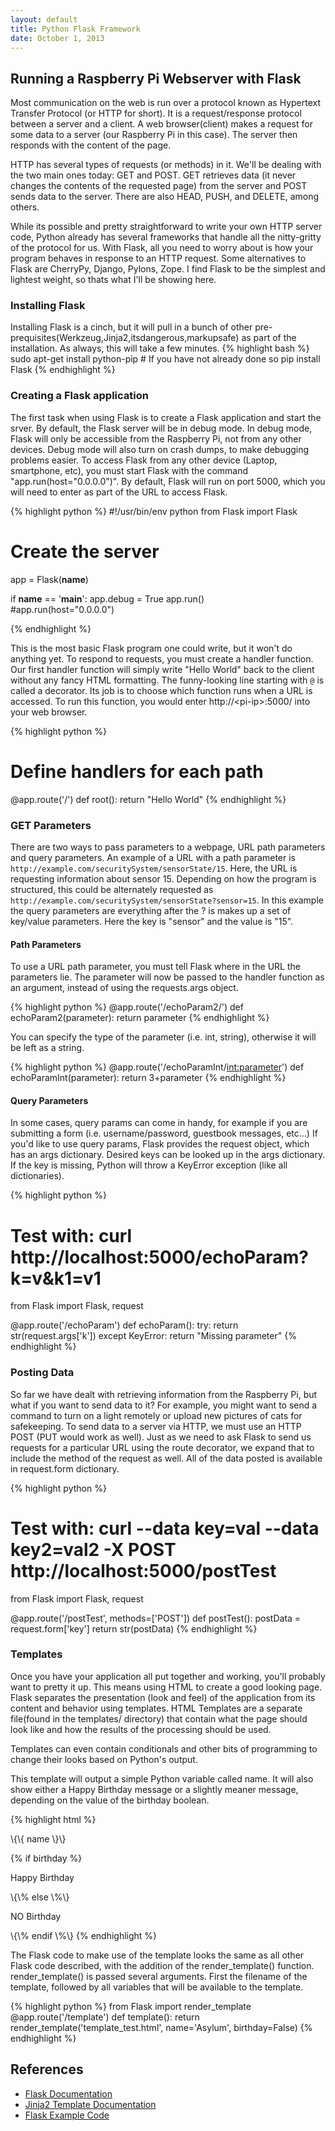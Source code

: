 ```yaml
---
layout: default
title: Python Flask Framework
date: October 1, 2013
---
```


## Running a Raspberry Pi Webserver with Flask

Most communication on the web is run over a protocol known as Hypertext Transfer Protocol (or HTTP for short). It is a request/response protocol between a server and a client. A web browser(client) makes a request for some data to a server (our Raspberry Pi in this case). The server then responds with the content of the page. 

HTTP has several types of requests (or methods) in it. We'll be dealing with the two main ones today: GET and POST. GET retrieves data (it never changes the contents of the requested page) from the server and POST sends data to the server. There are also HEAD, PUSH, and DELETE, among others.

While its possible and pretty straightforward to write your own HTTP server code, Python already has several frameworks that handle all the nitty-gritty of the protocol for us. With Flask, all you need to worry about is how your program behaves in response to an HTTP request. Some alternatives to Flask are CherryPy, Django, Pylons, Zope. I find Flask to be the simplest and lightest weight, so thats what I'll be showing here.

### Installing Flask
Installing Flask is a cinch, but it will pull in a bunch of other pre-prequisites(Werkzeug,Jinja2,itsdangerous,markupsafe) as part of the installation. As always, this will take a few minutes.
{% highlight bash %}
sudo apt-get install python-pip # If you have not already done so
pip install Flask
{% endhighlight %}


### Creating a Flask application
The first task when using Flask is to create a Flask application and start the srver. By default, the Flask server will be in debug mode. In debug mode, Flask will only be accessible from the Raspberry Pi, not from any other devices. Debug mode will also turn on crash dumps, to make debugging problems easier. To access Flask from any other device (Laptop, smartphone, etc), you must start Flask with the command "app.run(host="0.0.0.0")". By default, Flask will run on port 5000, which you will need to enter as part of the URL to access Flask. 

{% highlight python %}
#!/usr/bin/env python
from Flask import Flask

# Create the server
app = Flask(__name__)

if __name__ == '__main__':
   app.debug = True
   app.run()  
   #app.run(host="0.0.0.0")

{% endhighlight %}

This is the most basic Flask program one could write, but it won't do anything yet. To respond to requests, you must create a handler function. Our first handler function will simply write "Hello World" back to the client without any fancy HTML formatting. The funny-looking line starting with `@` is called a decorator. Its job is to choose which function runs when a URL is accessed. To run this function, you would enter http://\<pi-ip\>:5000/ into your web browser. 

{% highlight python %}
# Define handlers for each path
@app.route('/')
def root():
    return "Hello World"
{% endhighlight %}

### GET Parameters
  There are two ways to pass parameters to a webpage, URL path parameters and query parameters. An example of a URL with a path parameter is `http://example.com/securitySystem/sensorState/15`. Here, the URL is requesting information about sensor 15. Depending on how the program is structured, this could be alternately requested as `http://example.com/securitySystem/sensorState?sensor=15`. In this example the query parameters are everything after the ? is makes up a set of key/value parameters. Here the key is "sensor" and the value is "15". 

#### Path Parameters
To use a URL path parameter, you must tell Flask where in the URL the parameters lie. The parameter will now be passed to the handler function as an argument, instead of using the requests.args object. 

{% highlight python %}
@app.route('/echoParam2/<parameter>')
def echoParam2(parameter):
    return parameter
{% endhighlight %}

You can specify the type of the parameter (i.e. int, string), otherwise it will be left as a string. 

{% highlight python %}
@app.route('/echoParamInt/<int:parameter>')
def echoParamInt(parameter):
    return 3+parameter
{% endhighlight %}


#### Query Parameters
In some cases, query params can come in handy, for example if you are submitting a form (i.e. username/password, guestbook messages, etc...) If you'd like to use query params, Flask provides the request object, which has an args dictionary. Desired keys can be looked up in the args dictionary. If the key is missing, Python will throw a KeyError exception (like all dictionaries). 

{% highlight python %}
# Test with: curl http://localhost:5000/echoParam?k=v\&k1=v1

from Flask import Flask, request

@app.route('/echoParam')
def echoParam():
    try:
        return str(request.args['k'])
    except KeyError:
        return "Missing parameter"
{% endhighlight %}

### Posting Data
So far we have dealt with retrieving information from the Raspberry Pi, but what if you want to send data to it? For example, you might want to send a command to turn on a light remotely or upload new pictures of cats for safekeeping. To send data to a server via HTTP, we must use an HTTP POST (PUT would work as well). Just as we need to ask Flask to send us requests for a particular URL using the route decorator, we expand that to include the method of the request as well. All of the data posted is available in request.form dictionary.

{% highlight python %}
# Test with:  curl --data key=val --data key2=val2 -X POST http://localhost:5000/postTest

from Flask import Flask, request

@app.route('/postTest', methods=['POST'])
def postTest():
    postData = request.form['key']
    return str(postData)
{% endhighlight %}

### Templates
Once you have your application all put together and working, you'll probably want to pretty it up. This means using HTML to create a good looking page. Flask separates the presentation (look and feel) of the application from its content and behavior using templates. HTML Templates are a separate file(found in the templates/ directory) that contain what the page should look like and how the results of the processing should be used. <br/>

Templates can even contain conditionals and other bits of programming to change their looks based on Python's output.

This template will output a simple Python variable called name. It will also show either a Happy Birthday message or a slightly meaner message, depending on the value of the birthday boolean. 

{% highlight html %}
<html>
  <head>
    <title>Template Test</title>
  </head>
  
<p>\{\{ name \}\} </p>

\{\% if birthday \%\}
  <p>Happy Birthday</p>
\{\% else \%\}
  <p>NO Birthday</p>
\{\% endif \%\}

</html>
{% endhighlight %} 

The Flask code to make use of the template looks the same as all other Flask code described, with the addition of the render_template() function. render_template() is passed several arguments. First the filename of the template, followed by all variables that will be available to the template.

{% highlight python %}
from Flask import render_template
@app.route('/template')
def template():
    return render_template('template_test.html',
        name='Asylum', birthday=False)
{% endhighlight %}


## References
* [Flask Documentation](http://flask.pocoo.org)
* [Jinja2 Template Documentation](http://jinja.pocoo.org/docs/dev/templates/)
* [Flask Example Code](https://github.com/raspberrypi-aa/raspberrypi-aa/blob/master/FlaskTest.py)
